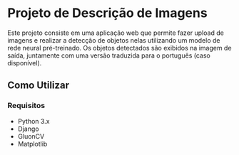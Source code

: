 # Projeto de Descrição de Imagens

Este projeto consiste em uma aplicação web que permite fazer upload de imagens e realizar a detecção de objetos nelas utilizando um modelo de rede neural pré-treinado. Os objetos detectados são exibidos na imagem de saída, juntamente com uma versão traduzida para o português (caso disponível).

## Como Utilizar

### Requisitos

- Python 3.x
- Django
- GluonCV
- Matplotlib
